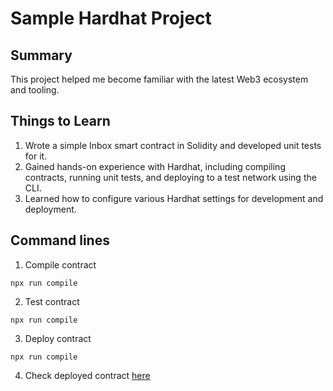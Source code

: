 # Sample Hardhat Project

## Summary

This project helped me become familiar with the latest Web3 ecosystem and tooling.

## Things to Learn

1. Wrote a simple Inbox smart contract in Solidity and developed unit tests for it.
2. Gained hands-on experience with Hardhat, including compiling contracts, running unit tests, and deploying to a test network using the CLI.
3. Learned how to configure various Hardhat settings for development and deployment.

## Command lines

1. Compile contract
```shell
npx run compile
```

2. Test contract
```shell
npx run compile
```

3. Deploy contract
```shell
npx run compile
```

4. Check deployed contract [here](https://sepolia.etherscan.io/)

